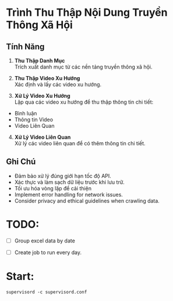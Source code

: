 # Trình Thu Thập Nội Dung Truyền Thông Xã Hội

## Tính Năng
1. **Thu Thập Danh Mục**  
  Trích xuất danh mục từ các nền tảng truyền thông xã hội.

2. **Thu Thập Video Xu Hướng**  
  Xác định và lấy các video xu hướng.

3. **Xử Lý Video Xu Hướng**  
  Lặp qua các video xu hướng để thu thập thông tin chi tiết:
  - Bình luận
  - Thông tin Video
  - Video Liên Quan

4. **Xử Lý Video Liên Quan**  
  Xử lý các video liên quan để có thêm thông tin chi tiết.

## Ghi Chú
- Đảm bảo xử lý đúng giới hạn tốc độ API.
- Xác thực và làm sạch dữ liệu trước khi lưu trữ.
- Tối ưu hóa vòng lặp để cải thiện
- Implement error handling for network issues.
- Consider privacy and ethical guidelines when crawling data.

# TODO:
- [ ] Group excel data by date
- [ ] Create job to run every day.


# Start: 
```
supervisord -c supervisord.conf 
```